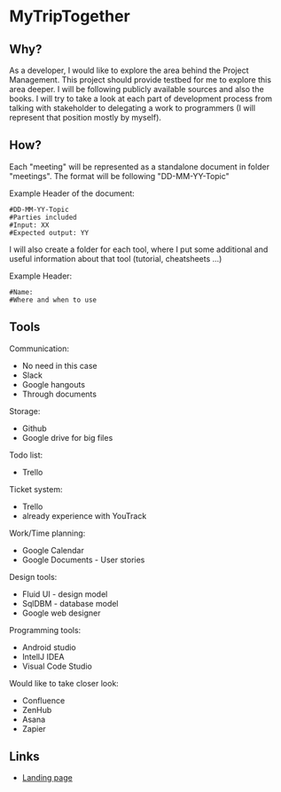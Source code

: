 # MyTripTogether

## Why?

As a developer, I would like to explore the area behind the Project Management. This project should provide testbed for me to explore this area deeper. I will be following publicly available sources and also the books. I will try to take a look at each part of development process from talking with stakeholder to delegating a work to programmers (I will represent that position mostly by myself).

## How?

Each "meeting" will be represented as a standalone document in folder "meetings". The format will be following "DD-MM-YY-Topic"

Example Header of the document:

	#DD-MM-YY-Topic
	#Parties included
	#Input: XX
	#Expected output: YY

I will also create a folder for each tool, where I put some additional and useful information about that tool (tutorial, cheatsheets ...)

Example Header:

	#Name:
	#Where and when to use


## Tools

Communication:

 * No need in this case
 * Slack
 * Google hangouts
 * Through documents 

Storage:

 * Github
 * Google drive for big files

Todo list:

 * Trello

Ticket system:

 * Trello
 * already experience with YouTrack

Work/Time planning:

 * Google Calendar
 * Google Documents - User stories


Design tools:

 * Fluid UI - design model
 * SqlDBM - database model
 * Google web designer


Programming tools:
	
 * Android studio
 * IntellJ IDEA
 * Visual Code Studio

Would like to take closer look:

 * Confluence
 * ZenHub
 * Asana
 * Zapier

## Links

 * [Landing page](./landingpage/README.md)

